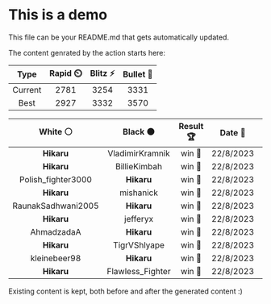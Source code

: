 # This is a demo

This file can be your README.md that gets automatically updated.

The content genrated by the action starts here:

<!--START_SECTION:chessStats-->
<!-- Automatically generated with https://github.com/Balastrong/chess-stats-action -->

| Type | Rapid ⏲️ | Blitz ⚡ | Bullet 🔫 |
|:---:|:---:|:---:|:---:|
| Current | 2781 | 3254 | 3331 |
| Best | 2927 | 3332 | 3570 |

| White ⚪ | Black ⚫ | Result 🏆 | Date 📅 | Position 🗺️ | Type 🕕 |
|:---:|:---:|:---:|:---:|:---:|:---:|
| **Hikaru** | VladimirKramnik | win 🥇 | 22/8/2023 | <a href="http://www.ee.unb.ca/cgi-bin/tervo/fen.pl?select=8/4Bp2/4b3/1pk5/3pBPn1/PP6/3K4/8 b - -">Link</a> | Blitz |
| **Hikaru** | BillieKimbah | win 🥇 | 22/8/2023 | <a href="http://www.ee.unb.ca/cgi-bin/tervo/fen.pl?select=8/7p/4Q1p1/6N1/1n3P2/2K1P1k1/8/1r6 b - -">Link</a> | Blitz |
| Polish_fighter3000 | **Hikaru** | win 🥇 | 22/8/2023 | <a href="http://www.ee.unb.ca/cgi-bin/tervo/fen.pl?select=8/1p1k1pN1/p3p1n1/3pP3/P2P2PP/2r2Q1K/3R1P2/6q1 w - -">Link</a> | Blitz |
| **Hikaru** | mishanick | win 🥇 | 22/8/2023 | <a href="http://www.ee.unb.ca/cgi-bin/tervo/fen.pl?select=2B3k1/4rppp/1p1q4/2np1b2/1Q2n3/P1N1PN2/1P3PPP/3R1RK1 b - -">Link</a> | Blitz |
| RaunakSadhwani2005 | **Hikaru** | win 🥇 | 22/8/2023 | <a href="http://www.ee.unb.ca/cgi-bin/tervo/fen.pl?select=8/1p1q1k1p/p1p2pbP/1P2p3/2P5/3r2p1/P3QPB1/4R1K1 b - -">Link</a> | Blitz |
| **Hikaru** | jefferyx | win 🥇 | 22/8/2023 | <a href="http://www.ee.unb.ca/cgi-bin/tervo/fen.pl?select=7k/R7/8/5B2/7P/1P2P3/2r3P1/4n1K1 b - -">Link</a> | Blitz |
| AhmadzadaA | **Hikaru** | win 🥇 | 22/8/2023 | <a href="http://www.ee.unb.ca/cgi-bin/tervo/fen.pl?select=8/8/1Q1P2k1/2pn4/P5q1/1P2K3/5P2/8 w - -">Link</a> | Blitz |
| **Hikaru** | TigrVShlyape | win 🥇 | 22/8/2023 | <a href="http://www.ee.unb.ca/cgi-bin/tervo/fen.pl?select=4r2k/p5p1/1p1R2Np/5q1P/1P2n3/P4QP1/5PK1/8 b - -">Link</a> | Blitz |
| kleinebeer98 | **Hikaru** | win 🥇 | 22/8/2023 | <a href="http://www.ee.unb.ca/cgi-bin/tervo/fen.pl?select=1r4k1/7p/p3p1p1/2PpQ3/1P6/P3br2/4N1PP/6K1 w - -">Link</a> | Blitz |
| **Hikaru** | Flawless_Fighter | win 🥇 | 22/8/2023 | <a href="http://www.ee.unb.ca/cgi-bin/tervo/fen.pl?select=8/R7/6pk/7p/pP5P/P7/5PPK/1r6 b - -">Link</a> | Blitz |

<!--END_SECTION:chessStats-->

Existing content is kept, both before and after the generated content :)
